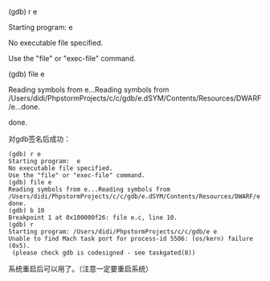 \(gdb\) r e

Starting program:  e

No executable file specified.

Use the "file" or "exec-file" command.

\(gdb\) file e

Reading symbols from e...Reading symbols from /Users/didi/PhpstormProjects/c/c/gdb/e.dSYM/Contents/Resources/DWARF/e...done.

done.

对gdb签名后成功：

```
(gdb) r e
Starting program:  e
No executable file specified.
Use the "file" or "exec-file" command.
(gdb) file e
Reading symbols from e...Reading symbols from /Users/didi/PhpstormProjects/c/c/gdb/e.dSYM/Contents/Resources/DWARF/e...done.
done.
(gdb) b 10
Breakpoint 1 at 0x100000f26: file e.c, line 10.
(gdb) r
Starting program: /Users/didi/PhpstormProjects/c/c/gdb/e e
Unable to find Mach task port for process-id 5506: (os/kern) failure (0x5).
 (please check gdb is codesigned - see taskgated(8))
```

系统重启后可以用了。（注意一定要重启系统）

